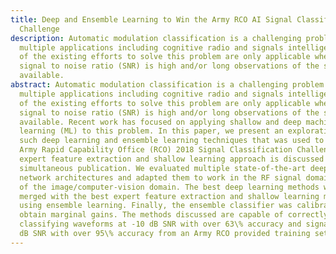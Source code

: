 ```yaml
---
title: Deep and Ensemble Learning to Win the Army RCO AI Signal Classification
  Challenge
description: Automatic modulation classification is a challenging problem with
  multiple applications including cognitive radio and signals intelligence. Most
  of the existing efforts to solve this problem are only applicable when the
  signal to noise ratio (SNR) is high and/or long observations of the signal are
  available.
abstract: Automatic modulation classification is a challenging problem with
  multiple applications including cognitive radio and signals intelligence. Most
  of the existing efforts to solve this problem are only applicable when the
  signal to noise ratio (SNR) is high and/or long observations of the signal are
  available. Recent work has focused on applying shallow and deep machine
  learning (ML) to this problem. In this paper, we present an exploration of
  such deep learning and ensemble learning techniques that was used to win the
  Army Rapid Capability Office (RCO) 2018 Signal Classification Challenge. An
  expert feature extraction and shallow learning approach is discussed in a
  simultaneous publication. We evaluated multiple state-of-the-art deep learning
  network architectures and adapted them to work in the RF signal domain instead
  of the image/computer-vision domain. The best deep learning methods were
  merged with the best expert feature extraction and shallow learning methods
  using ensemble learning. Finally, the ensemble classifier was calibrated to
  obtain marginal gains. The methods discussed are capable of correctly
  classifying waveforms at -10 dB SNR with over 63\% accuracy and signals at +10
  dB SNR with over 95\% accuracy from an Army RCO provided training set.
---
```



